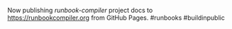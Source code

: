 Now publishing *runbook-compiler* project docs to https://runbookcompiler.org from GitHub Pages. #runbooks #buildinpublic